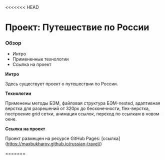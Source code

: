 <<<<<<< HEAD

# Проект: Путешествие по России

### Обзор

- Интро
- Примененные технологии
- Ссылка на проект

**Интро**

Здесь существует проект о путешествии по России.

**Технологии**

Применены методы БЭМ, файловая структура БЭМ-nested, адаптивная верстка для разрешений от 320px до бесконечности, flex-верстка, построение grid сетки, анимация ссылок, переход по ссылкам в новом окне.

**Ссылка на проект**

Проект размещен на ресурсе GitHub Pages: [ссылка] (https://maxbukharov.github.io/russian-travel/)

=======
